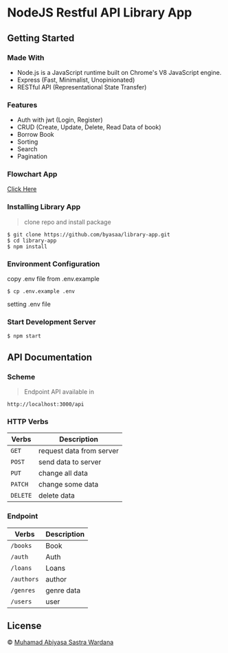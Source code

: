 # NodeJS Restful API Library App
## Getting Started
### Made With
* Node.js is a JavaScript runtime built on Chrome's V8 JavaScript engine.
* Express (Fast, Minimalist, Unopinionated)
* RESTful API (Representational State Transfer)
### Features
* Auth with jwt (Login, Register)
* CRUD (Create, Update, Delete, Read Data of book)
* Borrow Book
* Sorting
* Search
* Pagination
### Flowchart App
[Click Here](https://drive.google.com/file/d/1j7lRzfe3SeHC1U0qld22LBxOtvUiPKEb/view?usp=sharing)
### Installing Library App
> clone repo and install package
```
$ git clone https://github.com/byasaa/library-app.git
$ cd library-app
$ npm install
```
### Environment Configuration
copy .env file from .env.example
```
$ cp .env.example .env
```
setting .env file
### Start Development Server
```
$ npm start
```
## API Documentation
### Scheme
> Endpoint API available in
```
http://localhost:3000/api
```
### HTTP Verbs

| Verbs    | Description                |
| -------- | ---------------------------|
| `GET`    | request data from server   |
| `POST`   | send data to server        |
| `PUT`    | change all data            |
| `PATCH`  | change some data           |
| `DELETE` | delete data                |

### Endpoint
| Verbs     | Description      |
| --------- | -----------------|
| `/books`  | Book             |
| `/auth`   | Auth             |
| `/loans`  | Loans            |
| `/authors`| author           |
| `/genres` | genre data       |
| `/users`  | user             |
## License
© [Muhamad Abiyasa Sastra Wardana](https://github.com/byasaa)